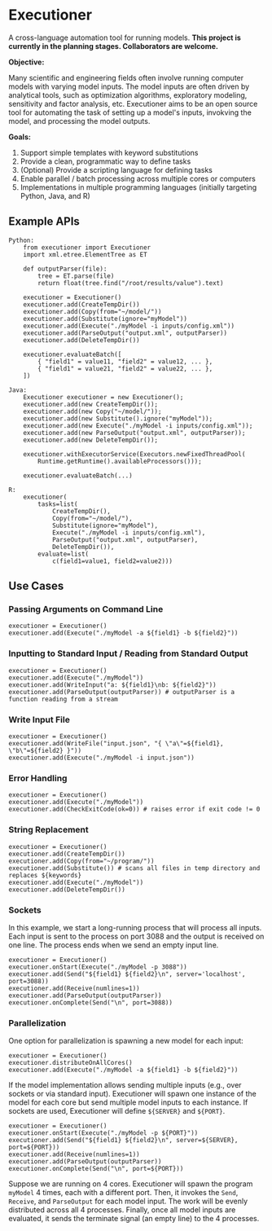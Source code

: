 # Executioner
A cross-language automation tool for running models.  **This project is currently in the planning stages.  Collaborators are welcome.**

**Objective:**

Many scientific and engineering fields often involve running computer models with varying model inputs.  The model inputs are often driven by analytical tools, such as optimization algorithms, exploratory modeling, sensitivity and factor analysis, etc.  Executioner aims to be an open source tool for automating the task of setting up a model's inputs, invokving the model, and processing the model outputs.

**Goals:**

1. Support simple templates with keyword substitutions
2. Provide a clean, programmatic way to define tasks
3. (Optional) Provide a scripting language for defining tasks
4. Enable parallel / batch processing across multiple cores or computers
5. Implementations in multiple programming languages (initially targeting Python, Java, and R)

## Example APIs

    Python:
        from executioner import Executioner
        import xml.etree.ElementTree as ET

        def outputParser(file):
            tree = ET.parse(file)
            return float(tree.find("/root/results/value").text)

        executioner = Executioner()
        executioner.add(CreateTempDir())
        executioner.add(Copy(from="~/model/"))
        executioner.add(Substitute(ignore="myModel"))
        executioner.add(Execute("./myModel -i inputs/config.xml"))
        executioner.add(ParseOutput("output.xml", outputParser))
        executioner.add(DeleteTempDir())

        executioner.evaluateBatch([
            { "field1" = value11, "field2" = value12, ... },
            { "field1" = value21, "field2" = value22, ... },
        ])
        
    Java:
        Executioner executioner = new Executioner();
        executioner.add(new CreateTempDir());
        executioner.add(new Copy("~/model/"));
        executioner.add(new Substitute().ignore("myModel"));
        executioner.add(new Execute("./myModel -i inputs/config.xml"));
        executioner.add(new ParseOutput("output.xml", outputParser));
        executioner.add(new DeleteTempDir());

        executioner.withExecutorService(Executors.newFixedThreadPool(
            Runtime.getRuntime().availableProcessors()));

        executioner.evaluateBatch(...)
        
    R:
        executioner(
            tasks=list(
                CreateTempDir(),
                Copy(from="~/model/"),
                Substitute(ignore="myModel"),
                Execute("./myModel -i inputs/config.xml"),
                ParseOutput("output.xml", outputParser),
                DeleteTempDir()),
            evaluate=list(
                c(field1=value1, field2=value2)))
                
## Use Cases

### Passing Arguments on Command Line

    executioner = Executioner()
    executioner.add(Execute("./myModel -a ${field1} -b ${field2}"))

### Inputting to Standard Input / Reading from Standard Output

    executioner = Executioner()
    executioner.add(Execute("./myModel"))
    executioner.add(WriteInput("a: ${field1}\nb: ${field2}"))
    executioner.add(ParseOutput(outputParser)) # outputParser is a function reading from a stream
    
### Write Input File

    executioner = Executioner()
    executioner.add(WriteFile("input.json", "{ \"a\"=${field1}, \"b\"=${field2} }"))
    executioner.add(Execute("./myModel -i input.json"))
    
### Error Handling

    executioner = Executioner()
    executioner.add(Execute("./myModel"))
    executioner.add(CheckExitCode(ok=0)) # raises error if exit code != 0
    
### String Replacement

    executioner = Executioner()
    executioner.add(CreateTempDir())
    executioner.add(Copy(from="~/program/"))
    executioner.add(Substitute()) # scans all files in temp directory and replaces ${keywords}
    executioner.add(Execute("./myModel"))
    executioner.add(DeleteTempDir())
    
### Sockets

In this example, we start a long-running process that will process all inputs.  Each input is sent to the process on port 3088 and the output is received on one line.  The process ends when we send an empty input line.

    executioner = Executioner()
    executioner.onStart(Execute("./myModel -p 3088"))
    executioner.add(Send("${field1} ${field2}\n", server='localhost', port=3088))
    executioner.add(Receive(numlines=1))
    executioner.add(ParseOutput(outputParser))
    executioner.onComplete(Send("\n", port=3088))

### Parallelization

One option for parallelization is spawning a new model for each input:

    executioner = Executioner()
    executioner.distributeOnAllCores()
    executioner.add(Execute("./myModel -a ${field1} -b ${field2}"))
    
If the model implementation allows sending multiple inputs (e.g., over sockets or via standard input).  Executioner will spawn one instance of the model for each core but send multiple model inputs to each instance.  If sockets are used, Executioner will define `${SERVER}` and `${PORT}`.

    executioner = Executioner()
    executioner.onStart(Execute("./myModel -p ${PORT}"))
    executioner.add(Send("${field1} ${field2}\n", server=${SERVER}, port=${PORT}))
    executioner.add(Receive(numlines=1))
    executioner.add(ParseOutput(outputParser))
    executioner.onComplete(Send("\n", port=${PORT}))
    
Suppose we are running on 4 cores.  Executioner will spawn the program `myModel` 4 times, each with a different port.  Then, it invokes the `Send`, `Receive`, and `ParseOutput` for each model input.  The work will be evenly distributed across all 4 processes.  Finally, once all model inputs are evaluated, it sends the terminate signal (an empty line) to the 4 processes.
